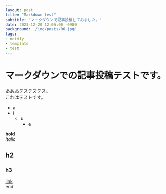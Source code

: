 ```yaml
---
layout: post
title: "Markdown test"
subtitle: "マークダウンで記事投稿してみました。"
date: 2023-12-20 12:05:00 -0900
background: '/img/posts/06.jpg'
tags: 
- notify
- template
- test
---
```

# マークダウンでの記事投稿テストです。
あああテステステス。  
これはテストです。  

- a
- i
    - u
        - e  

**bold**  
*Italic*  
## h2
### h3
[link](/)  
end